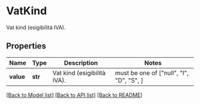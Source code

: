 # VatKind

Vat kind (esigibilità IVA).

## Properties
Name | Type | Description | Notes
------------ | ------------- | ------------- | -------------
**value** | **str** | Vat kind (esigibilità IVA). |  must be one of ["null", "I", "D", "S", ]

[[Back to Model list]](../README.md#documentation-for-models) [[Back to API list]](../README.md#documentation-for-api-endpoints) [[Back to README]](../README.md)


